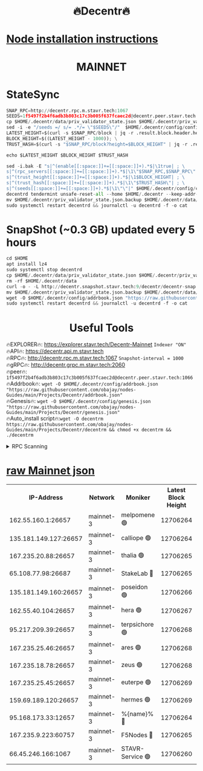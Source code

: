 <h1 align="center"> 🔥Decentr🔥</h1>

[Node installation instructions](https://github.com/obajay/nodes-Guides/tree/main/Projects/Decentr)
=
<h1 align="center"> MAINNET</h1>

# StateSync
```python
SNAP_RPC=http://decentr.rpc.m.stavr.tech:1067
SEEDS=1f5497f2b4f6adb3b803c17c3b005f637fcaec2d@decentr.peer.stavr.tech:1066
cp $HOME/.decentr/data/priv_validator_state.json $HOME/.decentr/priv_validator_state.json.backup
sed -i -e "/seeds =/ s/= .*/= \"$SEEDS\"/"  $HOME/.decentr/config/config.toml
LATEST_HEIGHT=$(curl -s $SNAP_RPC/block | jq -r .result.block.header.height); \
BLOCK_HEIGHT=$((LATEST_HEIGHT - 1000)); \
TRUST_HASH=$(curl -s "$SNAP_RPC/block?height=$BLOCK_HEIGHT" | jq -r .result.block_id.hash)

echo $LATEST_HEIGHT $BLOCK_HEIGHT $TRUST_HASH

sed -i.bak -E "s|^(enable[[:space:]]+=[[:space:]]+).*$|\1true| ; \
s|^(rpc_servers[[:space:]]+=[[:space:]]+).*$|\1\"$SNAP_RPC,$SNAP_RPC\"| ; \
s|^(trust_height[[:space:]]+=[[:space:]]+).*$|\1$BLOCK_HEIGHT| ; \
s|^(trust_hash[[:space:]]+=[[:space:]]+).*$|\1\"$TRUST_HASH\"| ; \
s|^(seeds[[:space:]]+=[[:space:]]+).*$|\1\"\"|" $HOME/.decentr/config/config.toml
decentrd tendermint unsafe-reset-all --home $HOME/.decentr --keep-addr-book
mv $HOME/.decentr/priv_validator_state.json.backup $HOME/.decentr/data/priv_validator_state.json
sudo systemctl restart decentrd && journalctl -u decentrd -f -o cat
```
# SnapShot (~0.3 GB) updated every 5 hours
```python
cd $HOME
apt install lz4
sudo systemctl stop decentrd
cp $HOME/.decentr/data/priv_validator_state.json $HOME/.decentr/priv_validator_state.json.backup
rm -rf $HOME/.decentr/data
curl -o - -L http://decentr.snapshot.stavr.tech:9/decentr/decentr-snap.tar.lz4 | lz4 -c -d - | tar -x -C $HOME/.decentr --strip-components 2
mv $HOME/.decentr/priv_validator_state.json.backup $HOME/.decentr/data/priv_validator_state.json
wget -O $HOME/.decentr/config/addrbook.json "https://raw.githubusercontent.com/obajay/nodes-Guides/main/Projects/Decentr/addrbook.json"
sudo systemctl restart decentrd && journalctl -u decentrd -f -o cat
```

 <h1 align="center"> Useful Tools</h1>

🔥EXPLORER🔥:     https://explorer.stavr.tech/Decentr-Mainnet        `Indexer "ON"` \
🔥API🔥:          https://decentr.api.m.stavr.tech \
🔥RPC🔥:          http://decentr.rpc.m.stavr.tech:1067              `Snapshot-interval = 1000` \
🔥gRPC🔥:         http://decentr.grpc.m.stavr.tech:2060 \
🔥peer🔥:         `1f5497f2b4f6adb3b803c17c3b005f637fcaec2d@decentr.peer.stavr.tech:1066` \
🔥Addrbook🔥:  `wget -O $HOME/.decentr/config/addrbook.json "https://raw.githubusercontent.com/obajay/nodes-Guides/main/Projects/Decentr/addrbook.json"` \
🔥Genesis🔥:  `wget -O $HOME/.decentr/config/genesis.json "https://raw.githubusercontent.com/obajay/nodes-Guides/main/Projects/Decentr/genesis.json"` \
🔥Auto_install script🔥:`wget -O decentrm https://raw.githubusercontent.com/obajay/nodes-Guides/main/Projects/Decentr/decentrm && chmod +x decentrm && ./decentrm`

<details>
<summary>RPC Scanning</summary>

<h2 align="center"> We scan nodes in real time every 4 hours. And we provide the final result of RPC endpoints.
We cannot influence the operation of these nodes in any way. </h2>


```python
If Voting Power is higher than 0 --> then the Node is a validator of the network and may be subject to attack and be a potential threat to the chain.
```
```python
We marked such validators with a red symbol
```

</details>

[raw Mainnet json](https://rpc-check.decentrm.stavr.tech/decentrm/rpc-decentrm-result.json)
=



<table><tr><th>IP-Address</th><th>Network</th><th>Moniker</th><th>Latest Block Height</th><th>Earliest Block Height</th><th>Catching Up</th><th>Tx Index</th><th>Voting Power</th><th>Scan Time</th></tr><tr><td>162.55.160.1:26657</td><td>mainnet-3</td><td>melpomene 🟢</td><td>12706264</td><td>1688950</td><td>False</td><td>on</td><td>0</td><td>2024-02-02T10:59:19.336210389UTC</td></tr><tr><td>135.181.149.127:26657</td><td>mainnet-3</td><td>calliope 🟢</td><td>12706264</td><td>1688950</td><td>False</td><td>on</td><td>0</td><td>2024-02-02T10:59:21.870891088UTC</td></tr><tr><td>167.235.20.88:26657</td><td>mainnet-3</td><td>thalia 🟢</td><td>12706265</td><td>1688950</td><td>False</td><td>on</td><td>0</td><td>2024-02-02T10:59:27.751506900UTC</td></tr><tr><td>65.108.77.98:26687</td><td>mainnet-3</td><td>StakeLab 🔴</td><td>12706265</td><td>1688950</td><td>False</td><td>on</td><td>5656505</td><td>2024-02-02T10:59:28.242938362UTC</td></tr><tr><td>135.181.149.160:26657</td><td>mainnet-3</td><td>poseidon 🟢</td><td>12706266</td><td>1688950</td><td>False</td><td>on</td><td>0</td><td>2024-02-02T10:59:32.938678650UTC</td></tr><tr><td>162.55.40.104:26657</td><td>mainnet-3</td><td>hera 🟢</td><td>12706267</td><td>1688950</td><td>False</td><td>on</td><td>0</td><td>2024-02-02T10:59:35.389839180UTC</td></tr><tr><td>95.217.209.39:26657</td><td>mainnet-3</td><td>terpsichore 🟢</td><td>12706268</td><td>1688950</td><td>False</td><td>on</td><td>0</td><td>2024-02-02T10:59:41.924545474UTC</td></tr><tr><td>167.235.25.46:26657</td><td>mainnet-3</td><td>ares 🟢</td><td>12706268</td><td>1688950</td><td>False</td><td>on</td><td>0</td><td>2024-02-02T10:59:44.235725140UTC</td></tr><tr><td>167.235.18.78:26657</td><td>mainnet-3</td><td>zeus 🟢</td><td>12706268</td><td>1688950</td><td>False</td><td>on</td><td>0</td><td>2024-02-02T10:59:46.517416140UTC</td></tr><tr><td>167.235.25.45:26657</td><td>mainnet-3</td><td>euterpe 🟢</td><td>12706269</td><td>1688950</td><td>False</td><td>on</td><td>0</td><td>2024-02-02T10:59:46.777315204UTC</td></tr><tr><td>159.69.189.120:26657</td><td>mainnet-3</td><td>hermes 🟢</td><td>12706269</td><td>1688950</td><td>False</td><td>on</td><td>0</td><td>2024-02-02T10:59:49.153405137UTC</td></tr><tr><td>95.168.173.33:12657</td><td>mainnet-3</td><td>%{name}% 🔴</td><td>12706264</td><td>8964001</td><td>False</td><td>on</td><td>4262980</td><td>2024-02-02T10:59:22.988079851UTC</td></tr><tr><td>167.235.9.223:60757</td><td>mainnet-3</td><td>F5Nodes 🔴</td><td>12706265</td><td>12380001</td><td>False</td><td>off</td><td>562</td><td>2024-02-02T10:59:23.251643717UTC</td></tr><tr><td>66.45.246.166:1067</td><td>mainnet-3</td><td>STAVR-Service 🟢</td><td>12706260</td><td>12647001</td><td>False</td><td>on</td><td>0</td><td>2024-02-02T10:59:22.453831808UTC</td></tr></table>